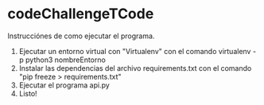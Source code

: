 # codeChallengeTCode
Instrucciónes de como ejecutar el programa.
1. Ejecutar un entorno virtual con "Virtualenv" con el comando virtualenv -p python3 nombreEntorno
2. Instalar las dependencias del archivo requirements.txt con el comando "pip freeze > requirements.txt" 
3. Ejecutar el programa api.py
4. Listo!
